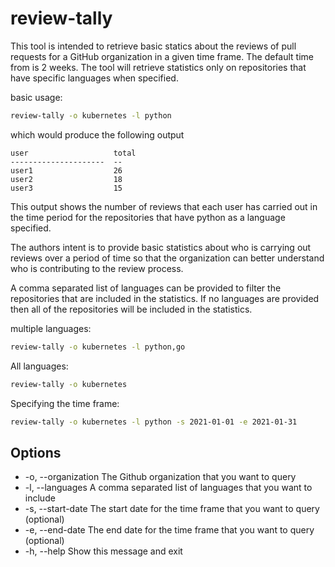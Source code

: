 # review-tally

This tool is intended to retrieve basic statics about the reviews of pull
requests for a GitHub organization in a given time frame. The default time
from is 2 weeks. The tool will retrieve statistics only on repositories that
have specific languages when specified.

basic usage:
```bash
review-tally -o kubernetes -l python
```
 
which would produce the following output

```shell
user                   total
---------------------  --
user1                  26
user2                  18
user3                  15
```
This output shows the number of reviews that each user has carried out in the
time period for the repositories that have python as a language specified.

The authors intent is to provide basic statistics about who is carrying out 
reviews over a period of time so that the organization can better understand
who is contributing to the review process.

A comma separated list of languages can be provided to filter the repositories
that are included in the statistics. If no languages are provided then all of
the repositories will be included in the statistics.

multiple languages:
```bash
review-tally -o kubernetes -l python,go
```

All languages:
```bash
review-tally -o kubernetes
```

Specifying the time frame:
```bash
review-tally -o kubernetes -l python -s 2021-01-01 -e 2021-01-31
```

## Options 

* -o, --organization The Github organization that you want to query
* -l, --languages  A comma separated list of languages that you want to include
* -s, --start-date The start date for the time frame that you want to query (optional)
* -e, --end-date The end date for the time frame that you want to query (optional)
* -h, --help Show this message and exit
